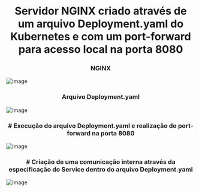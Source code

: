 <h1 align="center">Servidor NGINX criado através de um arquivo Deployment.yaml do Kubernetes e com um port-forward para acesso local na porta 8080</h1>

<h3 align="center">NGINX</h3>

![image](https://github.com/gabrielfrantz/projetokubernetes/assets/33354703/d59f7466-fe44-463c-8ebe-a94b12eb5db3)

<h3 align="center">Arquivo Deployment.yaml</h3>

![image](https://github.com/gabrielfrantz/projetokubernetes/assets/33354703/a5f64c77-7fde-4c8e-8f29-9b829aa39796)

<h3 align="center"># Execução do arquivo Deployment.yaml e realização do port-forward na porta 8080</h3>

![image](https://github.com/gabrielfrantz/projetokubernetes/assets/33354703/646a1b27-f293-4847-91fa-f8f41a2e09d2)

<h3 align="center"># Criação de uma comunicação interna através da especificação do Service dentro do arquivo Deployment.yaml</h3>

![image](https://github.com/gabrielfrantz/projetokubernetes/assets/33354703/1159726a-da04-48ee-acf0-ca12b82a8364)

